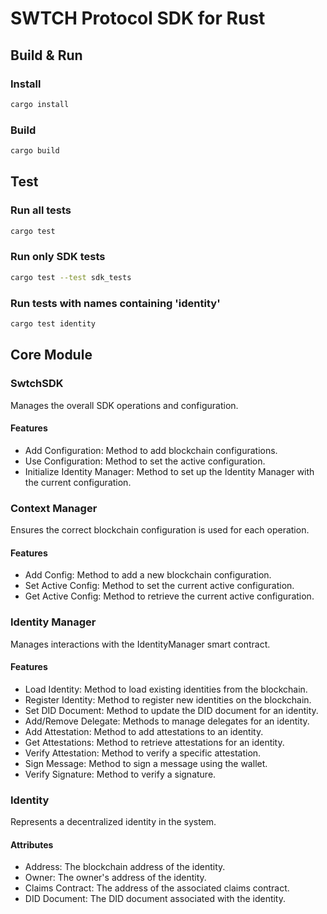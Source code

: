 # SWTCH Protocol SDK for Rust 

## Build & Run

### Install
```sh
cargo install
```

### Build
```sh
cargo build
```

## Test

### Run all tests
```sh
cargo test
```

### Run only SDK tests
```sh
cargo test --test sdk_tests
```

### Run tests with names containing 'identity'
```sh
cargo test identity
```

## Core Module

### SwtchSDK
Manages the overall SDK operations and configuration.

#### Features
- Add Configuration: Method to add blockchain configurations.
- Use Configuration: Method to set the active configuration.
- Initialize Identity Manager: Method to set up the Identity Manager with the current configuration.

### Context Manager
Ensures the correct blockchain configuration is used for each operation.

#### Features
- Add Config: Method to add a new blockchain configuration.
- Set Active Config: Method to set the current active configuration.
- Get Active Config: Method to retrieve the current active configuration.

### Identity Manager
Manages interactions with the IdentityManager smart contract.

#### Features
- Load Identity: Method to load existing identities from the blockchain.
- Register Identity: Method to register new identities on the blockchain.
- Set DID Document: Method to update the DID document for an identity.
- Add/Remove Delegate: Methods to manage delegates for an identity.
- Add Attestation: Method to add attestations to an identity.
- Get Attestations: Method to retrieve attestations for an identity.
- Verify Attestation: Method to verify a specific attestation.
- Sign Message: Method to sign a message using the wallet.
- Verify Signature: Method to verify a signature.

### Identity
Represents a decentralized identity in the system.

#### Attributes
- Address: The blockchain address of the identity.
- Owner: The owner's address of the identity.
- Claims Contract: The address of the associated claims contract.
- DID Document: The DID document associated with the identity.